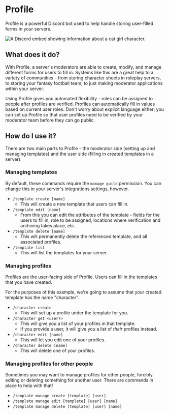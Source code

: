 # Profile

Profile is a powerful Discord bot used to help handle storing user-filled forms
in your servers.

![A Discord embed showing information about a cat girl character.](https://voxelfox.co.uk/static/images/profile/dec-2022/profile-example-neko.png)

## What does it do?

With Profile, a server's moderators are able to create, modify, and manage
different forms for users to fill in. Systems like this are a great help to
a variety of communities - from storing character sheets in roleplay
servers, to storing your fantasy football team, to just making moderator
applications within your server.

Using Profile gives you automated flexibility - roles can be assigned to people
after profiles are verified. Profiles can automatically fill in values based
on current user roles. Don't worry about explicit language either; you can set
up Profile so that user profiles need to be verified by your moderator team
before they can go public.

## How do I use it?

There are two main parts to Profile - the moderator side (setting up and
managing templates) and the user side (filling in created templates in a
server).

### Managing templates

By default, these commands require the `manage guild` permission. You can
change this in your server's integrations settings, however.

* `/template create [name]`
    * This will create a new template that users can fill in.
* `/template edit [name]`
    * From this you can edit the attributes of the template - fields for the
    users to fill in, role to be assigned, locations where verification and
    archiving takes place, etc.
* `/template delete [name]`
    * This will permanently delete the referenced template, and all associated
    profiles.
* `/template list`
    * This will list the templates for your server.

### Managing profiles

Profiles are the user-facing side of Profile. Users can fill in the templates
that you have created.

For the purposes of this example, we're going to assume that your created
template has the name "character".

* `/character create`
    * This will set up a profile under the template for you.
* `/character get <user?>`
    * This will give you a list of your profiles in that template.
    * If you provide a user, it will give you a list of *their* profiles
    instead.
* `/character edit [name]`
    * This will let you edit one of your profiles.
* `/character delete [name]`
    * This will delete one of your profiles.

### Managing profiles for other people

Sometimes you may want to manage profiles for other people, forcibly editing or
deleting something for another user. There are commands in place to help with
that!

* `/template manage create [template] [user]`
* `/template manage edit [template] [user] [name]`
* `/template manage delete [template] [user] [name]`
